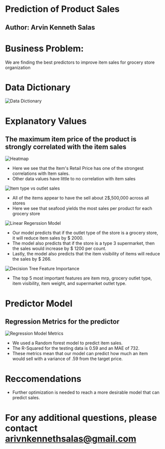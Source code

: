 # Prediction of Product Sales
## Author: Arvin Kenneth Salas
# Business Problem:
We are finding the best predictors to improve item sales for grocery store organization
# Data Dictionary
![Data Dictionary](https://github.com/aksalas/Prediction-of-Product-Sales/assets/95392861/0576e26e-9a26-4573-a173-6238514939df)
# Explanatory Values
## The maximum item price of the product is strongly correlated with the item sales

![Heatmap](https://github.com/aksalas/Prediction-of-Product-Sales/assets/95392861/aa49e07a-dca4-4e81-809b-a080f38f4420)
- Here we see that the Item's Retail Price has one of the strongest correlations with Item sales.
- Other data values have little to no correlation with item sales

![Item type vs outlet sales](https://github.com/aksalas/Prediction-of-Product-Sales/assets/95392861/b16b0f97-410f-4121-94b4-26ab8760ae77)
- All of the items appear to have the sell about 2$,500,000 across all stores
- Here we see that seafood yields the most sales per product for each grocery store

![Linear Regerssion Model](https://github.com/aksalas/Prediction-of-Product-Sales/assets/95392861/621106fb-bd35-497c-b993-a199716f78b4)
- Our model predicts that if the outlet type of the store is a grocery store, it will reduce item sales by $ 2000.
- The model also predicts that if the store is a type 3 supermarket, then the sales would increase by $ 1200 per count.
- Lastly, the model also predicts that the item visibility of items will reduce the sales by $ 266.

![Decision Tree Feature Importance](https://github.com/aksalas/Prediction-of-Product-Sales/assets/95392861/5aca3074-14ff-4bab-885e-81ea62c63f41)
- The top 5 most important features are item mrp, grocery outlet type, item visibility, item weight, and supermarket outlet type.
 
# Predictor Model
## Regression Metrics for the predictor
![Regression Model Metrics](https://github.com/aksalas/Prediction-of-Product-Sales/assets/95392861/9f06858f-d83b-4dd7-9be3-893fbc1f3c5e)
- We used a Random forest model to predict item sales.
- The R-Squared for the testing data is 0.59 and an MAE of 732.
- These metrics mean that our model can predict how much an item would sell with a variance of .59 from the target price.
# Reccomendations
- Further optimization is needed to reach a more desirable model that can predict sales.
# For any additional questions, please contact arivnkennethsalas@gmail.com
